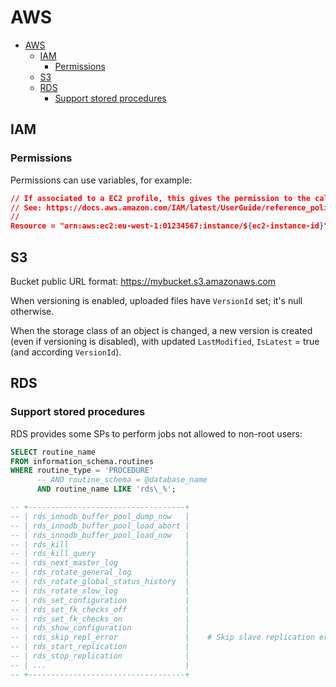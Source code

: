 # AWS

- [AWS](#aws)
  - [IAM](#iam)
    - [Permissions](#permissions)
  - [S3](#s3)
  - [RDS](#rds)
    - [Support stored procedures](#support-stored-procedures)

## IAM

### Permissions

Permissions can use variables, for example:

```json
// If associated to a EC2 profile, this gives the permission to the caller instance.
// See: https://docs.aws.amazon.com/IAM/latest/UserGuide/reference_policies_variables.html.
//
Resource = "arn:aws:ec2:eu-west-1:01234567:instance/${ec2-instance-id}"
```

## S3

Bucket public URL format: https://mybucket.s3.amazonaws.com

When versioning is enabled, uploaded files have `VersionId` set; it's null otherwise.

When the storage class of an object is changed, a new version is created (even if versioning is disabled), with updated `LastModified`, `IsLatest` = true (and according `VersionId`).

## RDS

### Support stored procedures

RDS provides some SPs to perform jobs not allowed to non-root users:

```sql
SELECT routine_name
FROM information_schema.routines
WHERE routine_type = 'PROCEDURE'
      -- AND routine_schema = @database_name
      AND routine_name LIKE 'rds\_%';

-- +-----------------------------------+
-- | rds_innodb_buffer_pool_dump_now   |
-- | rds_innodb_buffer_pool_load_abort |
-- | rds_innodb_buffer_pool_load_now   |
-- | rds_kill                          |
-- | rds_kill_query                    |
-- | rds_next_master_log               |
-- | rds_rotate_general_log            |
-- | rds_rotate_global_status_history  |
-- | rds_rotate_slow_log               |
-- | rds_set_configuration             |
-- | rds_set_fk_checks_off             |
-- | rds_set_fk_checks_on              |
-- | rds_show_configuration            |
-- | rds_skip_repl_error               |    # Skip slave replication errors
-- | rds_start_replication             |
-- | rds_stop_replication              |
-- | ...                               |
-- +-----------------------------------+
```
